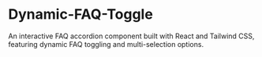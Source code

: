 # Dynamic-FAQ-Toggle
An interactive FAQ accordion component built with React and Tailwind CSS, featuring dynamic FAQ toggling and multi-selection options.
